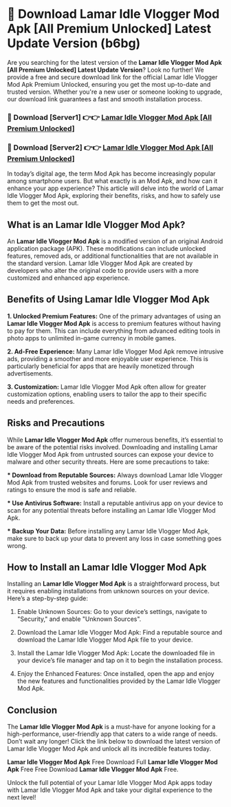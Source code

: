 # 🤖 Download Lamar Idle Vlogger Mod Apk [All Premium Unlocked] Latest Update Version (b6bg)

Are you searching for the latest version of the <strong>Lamar Idle Vlogger Mod Apk [All Premium Unlocked] Latest Update Version</strong>? Look no further! We provide a free and secure download link for the official Lamar Idle Vlogger Mod Apk Premium Unlocked, ensuring you get the most up-to-date and trusted version. Whether you're a new user or someone looking to upgrade, our download link guarantees a fast and smooth installation process.


<h3>📌 Download [Server1] 👉👉 <a href="https://hapymods.com?title=Lamar+Idle+Vlogger+Mod+Apk&ref=3B1">Lamar Idle Vlogger Mod Apk [All Premium Unlocked]</a></h3>

<h3>📌 Download [Server2] 👉👉 <a href="https://hapymods.com?title=Lamar+Idle+Vlogger+Mod+Apk&ref=3B1">Lamar Idle Vlogger Mod Apk [All Premium Unlocked]</a></h3>


In today’s digital age, the term Mod Apk has become increasingly popular among smartphone users. But what exactly is an Mod Apk, and how can it enhance your app experience? This article will delve into the world of Lamar Idle Vlogger Mod Apk, exploring their benefits, risks, and how to safely use them to get the most out.


<h2>What is an Lamar Idle Vlogger Mod Apk?</h2>

An <strong>Lamar Idle Vlogger Mod Apk</strong> is a modified version of an original Android application package (APK). These modifications can include unlocked features, removed ads, or additional functionalities that are not available in the standard version. Lamar Idle Vlogger Mod Apk are created by developers who alter the original code to provide users with a more customized and enhanced app experience.


<h2>Benefits of Using Lamar Idle Vlogger Mod Apk</h2>

<strong> 1. Unlocked Premium Features:</strong> One of the primary advantages of using an <strong>Lamar Idle Vlogger Mod Apk</strong> is access to premium features without having to pay for them. This can include everything from advanced editing tools in photo apps to unlimited in-game currency in mobile games.

<strong> 2. Ad-Free Experience:</strong> Many Lamar Idle Vlogger Mod Apk remove intrusive ads, providing a smoother and more enjoyable user experience. This is particularly beneficial for apps that are heavily monetized through advertisements.

<strong> 3. Customization:</strong> Lamar Idle Vlogger Mod Apk often allow for greater customization options, enabling users to tailor the app to their specific needs and preferences.


<h2>Risks and Precautions</h2>

While <strong>Lamar Idle Vlogger Mod Apk</strong> offer numerous benefits, it’s essential to be aware of the potential risks involved. Downloading and installing Lamar Idle Vlogger Mod Apk from untrusted sources can expose your device to malware and other security threats. Here are some precautions to take:

<strong> * Download from Reputable Sources:</strong> Always download Lamar Idle Vlogger Mod Apk from trusted websites and forums. Look for user reviews and ratings to ensure the mod is safe and reliable.

<strong> * Use Antivirus Software:</strong> Install a reputable antivirus app on your device to scan for any potential threats before installing an Lamar Idle Vlogger Mod Apk.

<strong> * Backup Your Data:</strong> Before installing any Lamar Idle Vlogger Mod Apk, make sure to back up your data to prevent any loss in case something goes wrong.


<h2>How to Install an Lamar Idle Vlogger Mod Apk</h2>

Installing an <strong>Lamar Idle Vlogger Mod Apk</strong> is a straightforward process, but it requires enabling installations from unknown sources on your device. Here’s a step-by-step guide:

 1. Enable Unknown Sources: Go to your device’s settings, navigate to "Security," and enable "Unknown Sources".

 2. Download the Lamar Idle Vlogger Mod Apk: Find a reputable source and download the Lamar Idle Vlogger Mod Apk file to your device.

 3. Install the Lamar Idle Vlogger Mod Apk: Locate the downloaded file in your device’s file manager and tap on it to begin the installation process.

 4. Enjoy the Enhanced Features: Once installed, open the app and enjoy the new features and functionalities provided by the Lamar Idle Vlogger Mod Apk.


<h2><strong>Conclusion</strong></h2>

The <strong>Lamar Idle Vlogger Mod Apk</strong> is a must-have for anyone looking for a high-performance, user-friendly app that caters to a wide range of needs. Don’t wait any longer! Click the link below to download the latest version of Lamar Idle Vlogger Mod Apk and unlock all its incredible features today.

<strong>Lamar Idle Vlogger Mod Apk</strong> Free Download Full <strong>Lamar Idle Vlogger Mod Apk</strong> Free Free Download <strong>Lamar Idle Vlogger Mod Apk</strong> Free.

Unlock the full potential of your Lamar Idle Vlogger Mod Apk apps today with Lamar Idle Vlogger Mod Apk and take your digital experience to the next level!